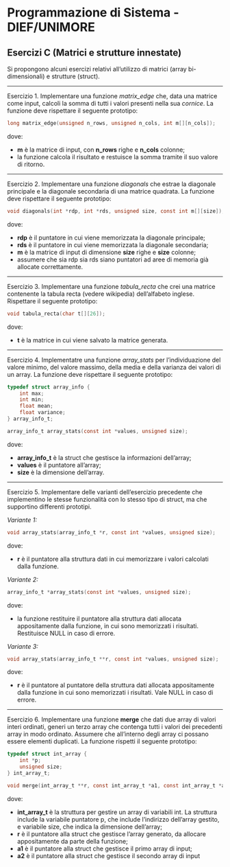 ﻿# Programmazione di Sistema - DIEF/UNIMORE

## Esercizi C (Matrici e strutture innestate)
Si propongono alcuni esercizi relativi all’utilizzo di matrici (array bi-dimensionali) e strutture (struct).

---

Esercizio 1. Implementare una funzione *matrix_edge* che, data una matrice come input, calcoli la somma di tutti i valori presenti nella sua *cornice*. La funzione deve rispettare il seguente prototipo:

```c
long matrix_edge(unsigned n_rows, unsigned n_cols, int m[][n_cols]);
```

dove:

* **m** è la matrice di input, con **n_rows** righe e **n_cols** colonne;
* la funzione calcola il risultato e restuisce la somma tramite il suo valore di ritorno.

---

Esercizio 2. Implementare una funzione *diagonals* che estrae la diagonale principale e la diagonale secondaria di una matrice quadrata. La funzione deve rispettare il seguente prototipo:

```c
void diagonals(int *rdp, int *rds, unsigned size, const int m[][size]);
```

dove:

* **rdp** è il puntatore in cui viene memorizzata la diagonale principale;
* **rds** è il puntatore in cui viene memorizzata la diagonale secondaria;
* **m** è la matrice di input di dimensione **size** righe e **size** colonne;
* assumere che sia rdp sia rds siano puntatori ad aree di memoria già allocate correttamente.

---

Esercizio 3. Implementare una funzione *tabula_recta* che crei una matrice contenente la tabula recta (vedere wikipedia) dell’alfabeto inglese. Rispettare il seguente prototipo:

```c
void tabula_recta(char t[][26]);
```
dove:

* **t** è la matrice in cui viene salvato la matrice generata.


---

Esercizio 4. Implementatre una funzione *array_stats* per l’individuazione del valore minimo, del valore massimo, della media e della varianza dei valori di un array. La funzione deve rispettare il seguente prototipo:

```c
typedef struct array_info {
    int max;
    int min;
    float mean;
    float variance;
} array_info_t;

array_info_t array_stats(const int *values, unsigned size);
```

dove:

* **array_info_t** è la struct che gestisce la informazioni dell’array;
* **values** è il puntatore all’array;
* **size** è la dimensione dell’array.

---

Esercizio 5. Implementare delle varianti dell’esercizio precedente che implementino le stesse funzionalità con lo stesso tipo di struct, ma che supportino differenti prototipi.

*Variante 1:*

```c
void array_stats(array_info_t *r, const int *values, unsigned size);
```

dove:

* **r** è il puntatore alla struttura dati in cui memorizzare i valori calcolati dalla funzione.

*Variante 2:*

```c
array_info_t *array_stats(const int *values, unsigned size);
```

dove:

* la funzione restituire il puntatore alla struttura dati allocata appositamente dalla funzione, in cui
  sono memorizzati i risultati. Restituisce NULL in caso di errore.

*Variante 3:*

```c
void array_stats(array_info_t **r, const int *values, unsigned size);
```

dove:

* **r** è il puntatore al puntatore della struttura dati allocata appositamente dalla funzione in cui sono
  memorizzati i risultati. Vale NULL in caso di errore.

---

Esercizio 6. Implementare una funzione **merge** che dati due array di valori interi ordinati, generi un terzo array che contenga tutti i valori dei precedenti array in modo ordinato. Assumere che all’interno degli array ci possano essere elementi duplicati. La funzione rispetti il seguente prototipo:

```c
typedef struct int_array {
    int *p;
    unsigned size;
} int_array_t;

void merge(int_array_t **r, const int_array_t *a1, const int_array_t *a2);
```

dove:

* **int_array_t** è la struttura per gestire un array di variabili int. La struttura include la variabile puntatore p, che include l’indirizzo dell’array gestito, e variabile size, che indica la dimensione dell’array;
* **r** è il puntatore alla struct che gestisce l’array generato, da allocare appositamente da parte della funzione;
* **a1** è il puntatore alla struct che gestisce il primo array di input;
* **a2** è il puntatore alla struct che gestisce il secondo array di input
